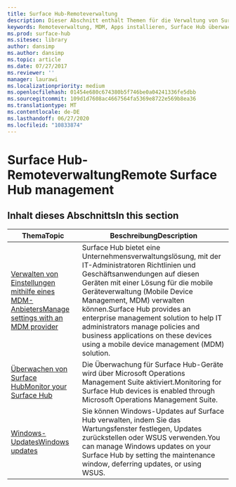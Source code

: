 ```yaml
---
title: Surface Hub-Remoteverwaltung
description: Dieser Abschnitt enthält Themen für die Verwaltung von Surface Hub.
keywords: Remoteverwaltung, MDM, Apps installieren, Surface Hub überwachen, Operations Management Suite, OMS
ms.prod: surface-hub
ms.sitesec: library
author: dansimp
ms.author: dansimp
ms.topic: article
ms.date: 07/27/2017
ms.reviewer: ''
manager: laurawi
ms.localizationpriority: medium
ms.openlocfilehash: 01454e680c674380b5f746be0a04241336fe5dbb
ms.sourcegitcommit: 109d1d7608ac4667564fa5369e8722e569b8ea36
ms.translationtype: MT
ms.contentlocale: de-DE
ms.lasthandoff: 06/27/2020
ms.locfileid: "10833874"
---
```

# <span data-ttu-id="0d291-104">Surface Hub-Remoteverwaltung</span><span class="sxs-lookup"><span data-stu-id="0d291-104">Remote Surface Hub management</span></span>

## <span data-ttu-id="0d291-105">Inhalt dieses Abschnitts</span><span class="sxs-lookup"><span data-stu-id="0d291-105">In this section</span></span>

|<span data-ttu-id="0d291-106">Thema</span><span class="sxs-lookup"><span data-stu-id="0d291-106">Topic</span></span> | <span data-ttu-id="0d291-107">Beschreibung</span><span class="sxs-lookup"><span data-stu-id="0d291-107">Description</span></span>|
| ------ | --------------- |
| [<span data-ttu-id="0d291-108">Verwalten von Einstellungen mithilfe eines MDM-Anbieters</span><span class="sxs-lookup"><span data-stu-id="0d291-108">Manage settings with an MDM provider</span></span>]( https://technet.microsoft.com/itpro/surface-hub/manage-settings-with-mdm-for-surface-hub) | <span data-ttu-id="0d291-109">Surface Hub bietet eine Unternehmensverwaltungslösung, mit der IT-Administratoren Richtlinien und Geschäftsanwendungen auf diesen Geräten mit einer Lösung für die mobile Geräteverwaltung (Mobile Device Management, MDM) verwalten können.</span><span class="sxs-lookup"><span data-stu-id="0d291-109">Surface Hub provides an enterprise management solution to help IT administrators manage policies and business applications on these devices using a mobile device management (MDM) solution.</span></span>|
| [<span data-ttu-id="0d291-110">Überwachen von Surface Hub</span><span class="sxs-lookup"><span data-stu-id="0d291-110">Monitor your Surface Hub</span></span>]( https://technet.microsoft.com/itpro/surface-hub/monitor-surface-hub) | <span data-ttu-id="0d291-111">Die Überwachung für Surface Hub-Geräte wird über Microsoft Operations Management Suite aktiviert.</span><span class="sxs-lookup"><span data-stu-id="0d291-111">Monitoring for Surface Hub devices is enabled through Microsoft Operations Management Suite.</span></span>|
| [<span data-ttu-id="0d291-112">Windows-Updates</span><span class="sxs-lookup"><span data-stu-id="0d291-112">Windows updates</span></span>](https://technet.microsoft.com/itpro/surface-hub/manage-windows-updates-for-surface-hub) | <span data-ttu-id="0d291-113">Sie können Windows-Updates auf Surface Hub verwalten, indem Sie das Wartungsfenster festlegen, Updates zurückstellen oder WSUS verwenden.</span><span class="sxs-lookup"><span data-stu-id="0d291-113">You can manage Windows updates on your Surface Hub by setting the maintenance window, deferring updates, or using WSUS.</span></span>|
